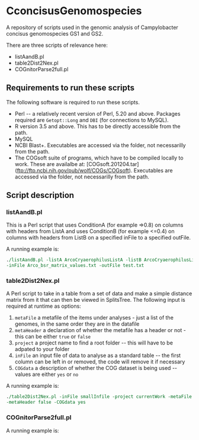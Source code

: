 # CconcisusGenomospecies
A repository of scripts used in the genomic analysis of Campylobacter concisus genomospecies GS1 and GS2.

There are three scripts of relevance here:
* listAandB.pl
* table2Dist2Nex.pl
* COGnitorParse2full.pl

## Requirements to run these scripts 

The following software is required to run these scripts.

* Perl -- a relatively recent version of Perl, 5.20 and above.  Packages required are ```Getopt::Long``` and ```DBI``` (for connections to MySQL).
* R version 3.5 and above.  This has to be directly accessible from the path. 
* MySQL
* NCBI Blast+.  Executables are accessed via the folder, not necessarilly from the path.
* The COGsoft suite of programs, which have to be compiled locally to work. These are availalbe at: [COGsoft.201204.tar] (ftp://ftp.ncbi.nih.gov/pub/wolf/COGs/COGsoft).  Executables are accessed via the folder, not necessarilly from the path.


## Script description

### listAandB.pl
This is a Perl script that uses ConditionA (for example =>0.8) on columns with headers from ListA and uses ConditionB (for example <=0.4) on columns with headers from ListB on a specified inFile to a specified outFile.

A	running example is:

```perl
./listAandB.pl -listA ArcoCryaerophilusListA -listB ArcoCryaerophilusListB \
-inFile Arco_bsr_matrix_values.txt -outFile test.txt
```

### table2Dist2Nex.pl

A Perl script to take in a table from a set of data and make a simple distance matrix from it that can then be viewed in SplitsTree.  The following input is required at runtime as options:
1. ```metaFile``` a metafile of the items under analyses - just a list of the genomes, in the same order they are in the datafile
2. ```metaHeader```  a declaration of whether the metafile has a header or not - this can be either ```true``` or ```false```
3. ```project```  a project name to find a root folder -- this will have to be adpated to your folder
4. ```inFile``` an input file of data to analyse as a standard table -- the first column can be left in or removed, the code will remove it if necessary
5. ```COGdata``` a description of whether the COG dataset is being used -- values are either ```yes``` or ```no```

A	running example is:

```perl
./table2Dist2Nex.pl -inFile smallInfile -project currentWork -metaFile isolateList \ 
-metaHeader false -COGdata yes
```

### COGnitorParse2full.pl

A	running example is:

```perl

```
